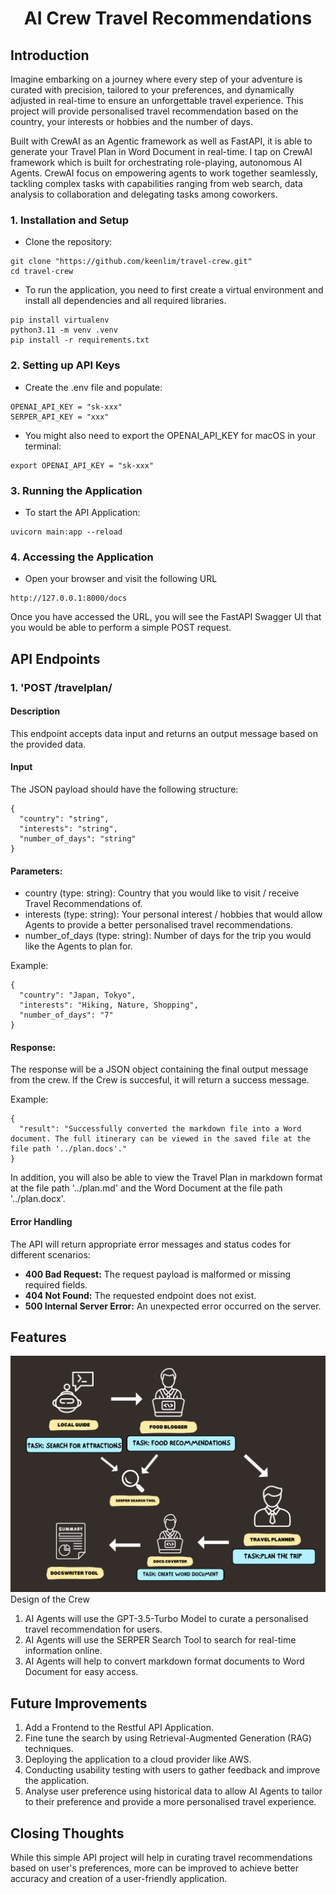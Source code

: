 <div align = "center">
<h1>AI Crew Travel Recommendations</h1>
</div>

## Introduction
Imagine embarking on a journey where every step of your adventure is curated with precision, tailored to your preferences, and dynamically adjusted in real-time to ensure an unforgettable travel experience. This project will provide personalised travel recommendation based on the country, your interests or hobbies and the number of days. 

Built with CrewAI as an Agentic framework as well as FastAPI, it is able to generate your Travel Plan in Word Document in real-time. I tap on CrewAI framework which is built for orchestrating role-playing, autonomous AI Agents. CrewAI focus on empowering agents to work together seamlessly, tackling complex tasks with capabilities ranging from web search, data analysis to collaboration and delegating tasks among coworkers. 

### 1. Installation and Setup
- Clone the repository: 
```
git clone "https://github.com/keenlim/travel-crew.git"
cd travel-crew
```

- To run the application, you need to first create a virtual environment and install all dependencies and all required libraries. 
```
pip install virtualenv
python3.11 -m venv .venv
pip install -r requirements.txt
```

### 2. Setting up API Keys
- Create the .env file and populate:
```
OPENAI_API_KEY = "sk-xxx"
SERPER_API_KEY = "xxx"
```
- You might also need to export the OPENAI_API_KEY for macOS in your terminal: 
```
export OPENAI_API_KEY = "sk-xxx" 
```

### 3. Running the Application
- To start the API Application: 
```
uvicorn main:app --reload
```

### 4. Accessing the Application
- Open your browser and visit the following URL
```
http://127.0.0.1:8000/docs
```
Once you have accessed the URL, you will see the FastAPI Swagger UI that you would be able to perform a simple POST request. 

## API Endpoints
### 1. 'POST /travelplan/
#### Description
This endpoint accepts data input and returns an output message based on the provided data. 

#### Input
The JSON payload should have the following structure: 
```
{
  "country": "string",
  "interests": "string",
  "number_of_days": "string"
}
```
#### Parameters:
- country (type: string): Country that you would like to visit / receive Travel Recommendations of. 
- interests (type: string): Your personal interest / hobbies that would allow Agents to provide a better personalised travel recommendations. 
- number_of_days (type: string): Number of days for the trip you would like the Agents to plan for.

Example: 
```
{
  "country": "Japan, Tokyo",
  "interests": "Hiking, Nature, Shopping",
  "number_of_days": "7"
}
```

#### Response:
The response will be a JSON object containing the final output message from the crew. If the Crew is succesful, it will return a success message. 

Example: 
```
{
  "result": "Successfully converted the markdown file into a Word document. The full itinerary can be viewed in the saved file at the file path '../plan.docs'."
}
```

In addition, you will also be able to view the Travel Plan in markdown format at the file path '../plan.md' and the Word Document at the file path '../plan.docx'. 

#### Error Handling
The API will return appropriate error messages and status codes for different scenarios: 
- **400 Bad Request:** The request payload is malformed or missing required fields. 
- **404 Not Found:** The requested endpoint does not exist. 
- **500 Internal Server Error:** An unexpected error occurred on the server.


## Features
![image info](./assets/crew_image.png)
Design of the Crew

1. AI Agents will use the GPT-3.5-Turbo Model to curate a personalised travel recommendation for users. 
2. AI Agents will use the SERPER Search Tool to search for real-time information online. 
3. AI Agents will help to convert markdown format documents to Word Document for easy access. 

## Future Improvements
1. Add a Frontend to the Restful API Application. 
2. Fine tune the search by using Retrieval-Augmented Generation (RAG) techniques. 
3. Deploying the application to a cloud provider like AWS. 
4. Conducting usability testing with users to gather feedback and improve the application. 
5. Analyse user preference using historical data to allow AI Agents to tailor to their preference and provide a more personalised travel experience. 

## Closing Thoughts
While this simple API project will help in curating travel recommendations based on user's preferences, more can be improved to achieve better accuracy and creation of a user-friendly application. 